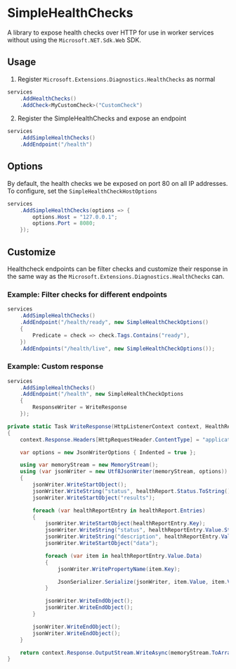 ﻿# SimpleHealthChecks

A library to expose health checks over HTTP for use in worker services without using the `Microsoft.NET.Sdk.Web` SDK.

## Usage

1. Register `Microsoft.Extensions.Diagnostics.HealthChecks` as normal

```c#
services
    .AddHealthChecks()
    .AddCheck<MyCustomCheck>("CustomCheck")
```

2. Register the SimpleHealthChecks and expose an endpoint

```c#
services
    .AddSimpleHealthChecks()
    .AddEndpoint("/health")
```

## Options

By default, the health checks we be exposed on port 80 on all IP addresses. To configure, 
set the `SimpleHealthCheckHostOptions`

```c#
services
    .AddSimpleHealthChecks(options => {
        options.Host = "127.0.0.1";
        options.Port = 8080;
    });
```

## Customize

Healthcheck endpoints can be filter checks and customize their response in the same way as the 
`Microsoft.Extensions.Diagnostics.HealthChecks` can.

### Example: Filter checks for different endpoints

```c#
services
    .AddSimpleHealthChecks()
    .AddEndpoint("/health/ready", new SimpleHealthCheckOptions()
    {
        Predicate = check => check.Tags.Contains("ready"),
    })
    .AddEndpoints("/health/live", new SimpleHealthCheckOptions());
```

### Example: Custom response

```c#
services
    .AddSimpleHealthChecks()
    .AddEndpoint("/health", new SimpleHealthCheckOptions
    {
        ResponseWriter = WriteResponse
    });
```

```c#
private static Task WriteResponse(HttpListenerContext context, HealthReport healthReport)
{
    context.Response.Headers[HttpRequestHeader.ContentType] = "application/json; charset=utf-8";

    var options = new JsonWriterOptions { Indented = true };

    using var memoryStream = new MemoryStream();
    using (var jsonWriter = new Utf8JsonWriter(memoryStream, options))
    {
        jsonWriter.WriteStartObject();
        jsonWriter.WriteString("status", healthReport.Status.ToString());
        jsonWriter.WriteStartObject("results");

        foreach (var healthReportEntry in healthReport.Entries)
        {
            jsonWriter.WriteStartObject(healthReportEntry.Key);
            jsonWriter.WriteString("status", healthReportEntry.Value.Status.ToString());
            jsonWriter.WriteString("description", healthReportEntry.Value.Description);
            jsonWriter.WriteStartObject("data");

            foreach (var item in healthReportEntry.Value.Data)
            {
                jsonWriter.WritePropertyName(item.Key);

                JsonSerializer.Serialize(jsonWriter, item.Value, item.Value?.GetType() ?? typeof(object));
            }

            jsonWriter.WriteEndObject();
            jsonWriter.WriteEndObject();
        }

        jsonWriter.WriteEndObject();
        jsonWriter.WriteEndObject();
    }

    return context.Response.OutputStream.WriteAsync(memoryStream.ToArray().AsMemory()).AsTask();
}
```